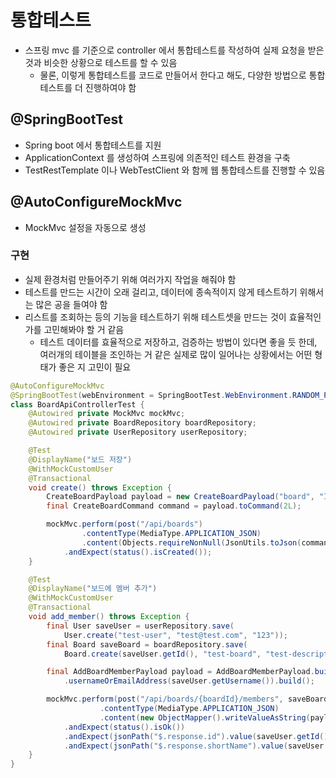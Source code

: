 # 통합테스트
- 스프링 mvc 를 기준으로 controller 에서 통합테스트를 작성하여 실제 요청을 받은 것과 비슷한 상황으로 테스트를 할 수 있음
  - 물론, 이렇게 통합테스트를 코드로 만들어서 한다고 해도, 다양한 방법으로 통합 테스트를 더 진행하여야 함

## @SpringBootTest
- Spring boot 에서 통합테스트를 지원
- ApplicationContext 를 생성하여 스프링에 의존적인 테스트 환경을 구축
- TestRestTemplate 이나 WebTestClient 와 함께 웹 통합테스트를 진행할 수 있음

## @AutoConfigureMockMvc
- MockMvc 설정을 자동으로 생성

### 구현
- 실제 환경처럼 만들어주기 위해 여러가지 작업을 해줘야 함
- 테스트를 만드는 시간이 오래 걸리고, 데이터에 종속적이지 않게 테스트하기 위해서는 많은 공을 들여야 함
- 리스트를 조회하는 등의 기능을 테스트하기 위해 테스트셋을 만드는 것이 효율적인가를 고민해봐야 할 거 같음
  - 테스트 데이터를 효율적으로 저장하고, 검증하는 방법이 있다면 좋을 듯 한데, 여러개의 테이블을 조인하는 거 같은 실제로 많이 일어나는 상황에서는 어떤 형태가 좋은 지 고민이 필요

```java
@AutoConfigureMockMvc
@SpringBootTest(webEnvironment = SpringBootTest.WebEnvironment.RANDOM_PORT)
class BoardApiControllerTest {
    @Autowired private MockMvc mockMvc;
    @Autowired private BoardRepository boardRepository;
    @Autowired private UserRepository userRepository;

    @Test
    @DisplayName("보드 저장")
    @WithMockCustomUser
    @Transactional
    void create() throws Exception {
        CreateBoardPayload payload = new CreateBoardPayload("board", "It's board!", 1L);
        final CreateBoardCommand command = payload.toCommand(2L);

        mockMvc.perform(post("/api/boards")
                .contentType(MediaType.APPLICATION_JSON)
                .content(Objects.requireNonNull(JsonUtils.toJson(command))))
            .andExpect(status().isCreated());
    }

    @Test
    @DisplayName("보드에 멤버 추가")
    @WithMockCustomUser
    @Transactional
    void add_member() throws Exception {
        final User saveUser = userRepository.save(
            User.create("test-user", "test@test.com", "123"));
        final Board saveBoard = boardRepository.save(
            Board.create(saveUser.getId(), "test-board", "test-description", null));

        final AddBoardMemberPayload payload = AddBoardMemberPayload.builder()
            .usernameOrEmailAddress(saveUser.getUsername()).build();

        mockMvc.perform(post("/api/boards/{boardId}/members", saveBoard.getId())
                    .contentType(MediaType.APPLICATION_JSON)
                    .content(new ObjectMapper().writeValueAsString(payload)))
            .andExpect(status().isOk())
            .andExpect(jsonPath("$.response.id").value(saveUser.getId()))
            .andExpect(jsonPath("$.response.shortName").value(saveUser.getUsername()));
    }
}
```